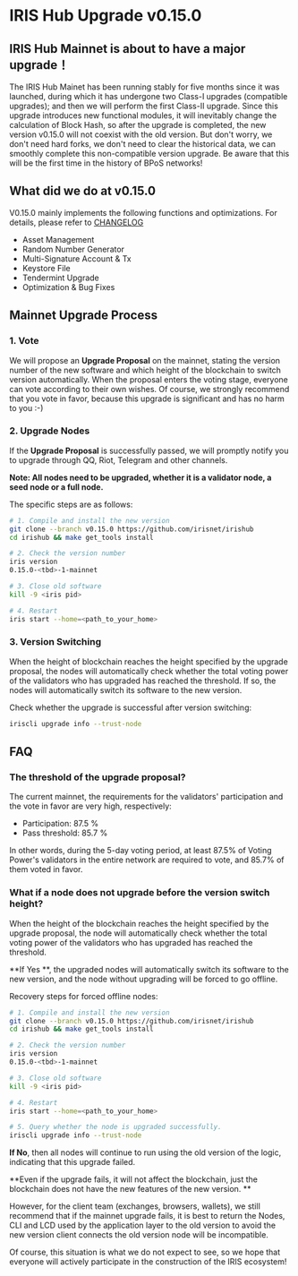 # IRIS Hub Upgrade v0.15.0

## IRIS Hub Mainnet is about to have a major upgrade！

The IRIS Hub Mainet has been running stably for five months since it was launched, during which it has undergone two Class-I upgrades (compatible upgrades); and then we will perform the first Class-II upgrade. Since this upgrade introduces new functional modules, it will inevitably change the calculation of Block Hash, so after the upgrade is completed, the new version v0.15.0 will not coexist with the old version. But don't worry, we don't need hard forks, we don't need to clear the historical data, we can smoothly complete this non-compatible version upgrade. Be aware that this will be the first time in the history of BPoS networks!

## What did we do at v0.15.0

V0.15.0 mainly implements the following functions and optimizations. For details, please refer to [CHANGELOG](https://github.com/irisnet/irishub/blob/release0.15/CHANGELOG.md)

- Asset Management
- Random Number Generator
- Multi-Signature Account & Tx
- Keystore File
- Tendermint Upgrade
- Optimization & Bug Fixes


## Mainnet Upgrade Process

### 1. Vote

We will propose an **Upgrade Proposal** on the mainnet, stating the version number of the new software and which height of the blockchain to switch version automatically. When the proposal enters the voting stage, everyone can vote according to their own wishes. Of course, we strongly recommend that you vote in favor, because this upgrade is significant and has no harm to you :-)

### 2. Upgrade Nodes

If the  **Upgrade Proposal**  is successfully passed, we will promptly notify you to upgrade through QQ, Riot, Telegram and other channels.

**Note: All nodes need to be upgraded, whether it is a validator node, a seed node or a full node.**

The specific steps are as follows:

```bash
# 1. Compile and install the new version
git clone --branch v0.15.0 https://github.com/irisnet/irishub
cd irishub && make get_tools install

# 2. Check the version number
iris version
0.15.0-<tbd>-1-mainnet

# 3. Close old software
kill -9 <iris pid>

# 4. Restart
iris start --home=<path_to_your_home>
```

### 3. Version Switching

When the height of blockchain reaches the height specified by the upgrade proposal, the nodes will automatically check whether the total voting power of the validators who has upgraded has reached the threshold. If so, the nodes will automatically switch its software to the new version.

Check whether the upgrade is successful after version switching:

```bash
iriscli upgrade info --trust-node
```

## FAQ

### The threshold of the upgrade proposal?

The current mainnet, the requirements for the validators' participation and the vote in favor are very high, respectively:

- Participation: 87.5 %
- Pass threshold: 85.7 %

In other words, during the 5-day voting period, at least 87.5% of Voting Power's validators in the entire network are required to vote, and 85.7% of them voted in favor.

### What if a node does not upgrade before the version switch height?

When the height of the blockchain reaches the height specified by the upgrade proposal, the node will automatically check whether the total voting power of the validators who has upgraded has reached the threshold.

**If Yes **, the upgraded nodes will automatically switch its software to the new version, and the node without upgrading will be forced to go offline.

Recovery steps for forced offline nodes:

```bash
# 1. Compile and install the new version
git clone --branch v0.15.0 https://github.com/irisnet/irishub
cd irishub && make get_tools install

# 2. Check the version number
iris version
0.15.0-<tbd>-1-mainnet

# 3. Close old software
kill -9 <iris pid>

# 4. Restart
iris start --home=<path_to_your_home>

# 5. Query whether the node is upgraded successfully.
iriscli upgrade info --trust-node
```

**If No**, then all nodes will continue to run using the old version of the logic, indicating that this upgrade failed.

**Even if the upgrade fails, it will not affect the blockchain, just the blockchain does not have the new features of the new version. **

However, for the client team (exchanges, browsers, wallets), we still recommend that if the mainnet upgrade fails, it is best to return the Nodes, CLI and LCD used by the application layer to the old version to avoid the new version client connects the old version node will be incompatible.

Of course, this situation is what we do not expect to see, so we hope that everyone will actively participate in the construction of the IRIS ecosystem!
